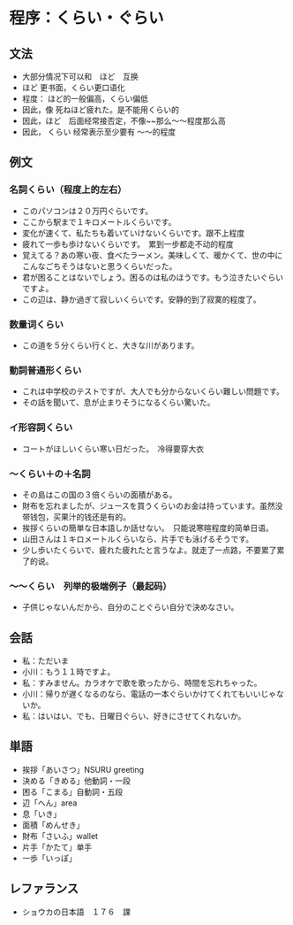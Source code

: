 # 程序：くらい・ぐらい

## 文法

- 大部分情况下可以和　ほど　互换
- ほど 更书面，くらい更口语化
- 程度： ほど的一般偏高，くらい偏低
- 因此，像 死ねほど疲れた。是不能用くらい的
- 因此，ほど　后面经常接否定，不像~~那么～～程度那么高
- 因此， くらい 经常表示至少要有 〜〜的程度

## 例文

### 名詞くらい（程度上的左右）

- このパソコンは２０万円ぐらいです。
- ここから駅まで１キロメートルくらいです。
- 変化が速くて、私たちも着いていけないくらいです。跟不上程度
- 疲れて一歩も歩けないくらいです。　累到一步都走不动的程度
- 覚えてる？あの寒い夜、食べたラーメン。美味しくて、暖かくて、世の中にこんなごちそうはないと思うくらいだった。
- 君が困ることはないでしょう。困るのは私のほうです。もう泣きたいぐらいですよ。
- この辺は、静か過ぎて寂しいくらいです。安静的到了寂寞的程度了。

### 数量词くらい

- この道を５分くらい行くと、大きな川があります。

### 動詞普通形くらい

- これは中学校のテストですが、大人でも分からないくらい難しい問題です。
- その話を聞いて、息が止まりそうになるくらい驚いた。

### イ形容詞くらい

- コートがほしいくらい寒い日だった。　冷得要穿大衣

### 〜くらい＋の＋名詞

- その島はこの国の３倍くらいの面積がある。
- 財布を忘れましたが、ジュースを買うくらいのお金は持っています。虽然没带钱包，买果汁的钱还是有的。
- 挨拶くらいの簡単な日本語しか話せない。　只能说寒暄程度的简单日语。
- 山田さんは１キロメートルくらいなら、片手でも泳げるそうです。
- 少し歩いたくらいで、疲れた疲れたと言うなよ。就走了一点路，不要累了累了的说。

### ～～くらい　列举的极端例子（最起码）

- 子供じゃないんだから、自分のことぐらい自分で決めなさい。

## 会話

- 私：ただいま
- 小川：もう１１時ですよ。
- 私：すみません。カラオケで歌を歌ったから、時間を忘れちゃった。
- 小川：帰りが遅くなるのなら、電話の一本ぐらいかけてくれてもいいじゃないか。
- 私：はいはい、でも、日曜日ぐらい、好きにさせてくれないか。

## 単語

- 挨拶「あいさつ」NSURU greeting
- 決める「きめる」他動詞・一段
- 困る「こまる」自動詞・五段
- 辺「へん」area
- 息「いき」
- 面積「めんせき」
- 財布「さいふ」wallet​
- 片手「かたて」单手
- 一歩「いっぽ」

## レファランス

- ショウカの日本語　１７６　課
